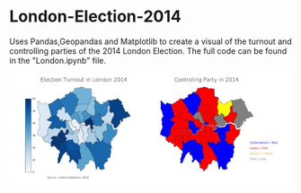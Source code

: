 # London-Election-2014
Uses Pandas,Geopandas and Matplotlib to create a visual of the turnout and controlling parties of the 2014 London Election. The full code can be found in the "London.ipynb" file.

<img src="graph.JPG">
